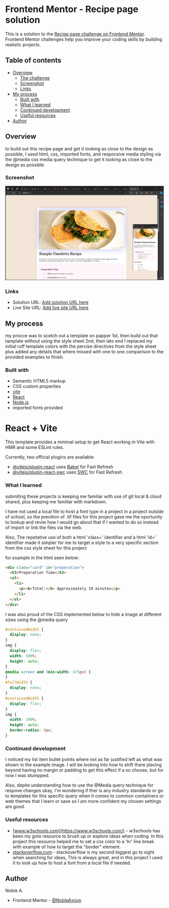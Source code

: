 # Frontend Mentor - Recipe page solution

This is a solution to the [Recipe page challenge on Frontend Mentor](https://www.frontendmentor.io/challenges/recipe-page-KiTsR8QQKm). Frontend Mentor challenges help you improve your coding skills by building realistic projects.

## Table of contents

- [Overview](#overview)
  - [The challenge](#the-challenge)
  - [Screenshot](#screenshot)
  - [Links](#links)
- [My process](#my-process)
  - [Built with](#built-with)
  - [What I learned](#what-i-learned)
  - [Continued development](#continued-development)
  - [Useful resources](#useful-resources)
- [Author](#author)

## Overview

to build out this recipe page and get it looking as close to the design as possible, I used html, css, imported fonts, and responsive media styling via the @media css media query technique to get it looking as close to the design as possible.

### Screenshot

![recipe-page-submition-screenshot](./src/assets/recipe-page-submition-screenshot.png)

### Links

- Solution URL: [Add solution URL here](https://your-solution-url.com)
- Live Site URL: [Add live site URL here](https://your-live-site-url.com)

## My process

my procce was to scetch out a template on papper 1st, then build out that tamplate without using the style sheet 2nd, then lato end I replaced my initial ruff template colors with the percise directives from the style sheet plus added any details that where missed with one to one comparison to the provided examples to finish.

### Built with

- Semantic HTML5 markup
- CSS custom properties
- [vite](https://vitejs.dev/)
- [React](https://reactjs.org/)
- [Node.js](https://nodejs.org/)
- imported fonts provided

# React + Vite

This template provides a minimal setup to get React working in Vite with HMR and some ESLint rules.

Currently, two official plugins are available:

- [@vitejs/plugin-react](https://github.com/vitejs/vite-plugin-react/blob/main/packages/plugin-react/README.md) uses [Babel](https://babeljs.io/) for Fast Refresh
- [@vitejs/plugin-react-swc](https://github.com/vitejs/vite-plugin-react-swc) uses [SWC](https://swc.rs/) for Fast Refresh

### What I learned

submiting these projects is keeping me familiar with use of git local & cloud shared, plus keeping me familiar with markdown.

I have not used a local file to host a font type in a project in a project outside of school, so the prevition of .ttf files for this project gave me the oportunity to lookup and reviw how I would go about that if I wanted to do so instead of import or link the files via the web.

Also, The repetative use of both a html 'class=' identifier and a html 'id=' identifier made it simpler for me to target a style to a very specific section from the css style sheet for this project

for example in the html seen below:

```html
<div class="card" id="preperation">
  <h3>Preperation Time</h3>
  <ul>
    <li>
      <p><b>Total:</b> Approximately 10 minutes</p>
    </li>
  </ul>
</div>
```

I was also proud of the CSS implemented below to hide a image at different sizes using the @media query

```css
#containedWidth {
  display: none;
}
img {
  display: flex;
  width: 100%;
  height: auto;
}
@media screen and (min-width: 475px) {
}
#fullWidth {
  display: none;
}
#containedWidth {
  display: flex;
}
img {
  width: 100%;
  height: auto;
  border-radius: 8px;
}
```

### Continued development

I noticed my list item bullet points where not as far justified left as what was shown in the example image. I will be looking into how to shift there placing beyond having no margin or padding to get this effect if a so choose, but for now I was stumpped.

Also, depite understanding how to use the @Media query technique for respove changes okay, I'm wondering if ther is any industry standards or go to templates for this specific query when it comes to common contatiners or web themes that I learn or save so I am more confident my chosen settings are good.

### Useful resources

- [www.w3schools.com](https://www.w3schools.com/) - w3schools has been my goto resource to brush up or explore ideas when coding. In this project this resource helped me to set a css color to a 'hr' line break with example of how to target the "border" element.
- [stackoverflow.com](https://stackoverflow.com/) - stackoverflow is my second biggest go to sight when searching for ideas, This is always great, and in this project I used it to look up how to host a font from a local file if needed.

## Author

Noble A.

- Frontend Mentor - [@NobleAxiom](https://www.frontendmentor.io/profile/NobleAxiom)

